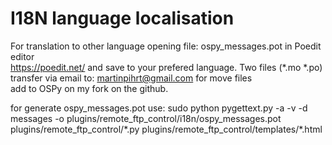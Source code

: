 I18N language localisation
====

For translation to other language opening file: ospy_messages.pot in Poedit editor  
https://poedit.net/ and save to your prefered language. Two files (*.mo *.po)  
transfer via email to: martinpihrt@gmail.com for move files  
add to OSPy on my fork on the github.

for generate ospy_messages.pot use: sudo python pygettext.py -a -v -d messages -o plugins/remote_ftp_control/i18n/ospy_messages.pot plugins/remote_ftp_control/\*.py plugins/remote_ftp_control/templates/\*.html 
